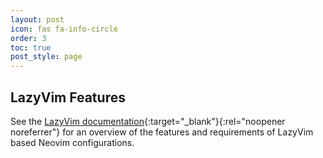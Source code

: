 ```yaml
---
layout: post
icon: fas fa-info-circle
order: 3
toc: true
post_style: page
---
```


## LazyVim Features

See the
[LazyVim documentation](https://www.lazyvim.org/#-features){:target="_blank"}{:rel="noopener noreferrer"}
for an overview of the features and requirements of LazyVim based
Neovim configurations.
